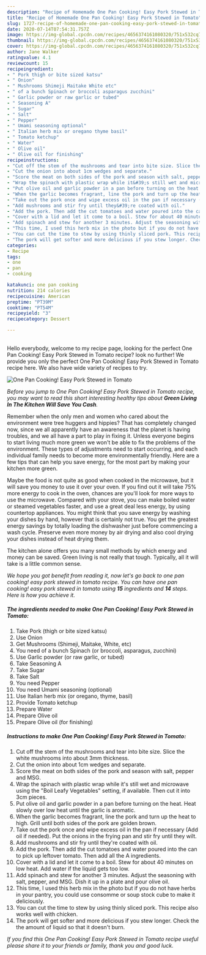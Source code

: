 ```yaml
---
description: "Recipe of Homemade One Pan Cooking! Easy Pork Stewed in Tomato"
title: "Recipe of Homemade One Pan Cooking! Easy Pork Stewed in Tomato"
slug: 1727-recipe-of-homemade-one-pan-cooking-easy-pork-stewed-in-tomato
date: 2020-07-14T07:54:31.757Z
image: https://img-global.cpcdn.com/recipes/4656374161080320/751x532cq70/one-pan-cooking-easy-pork-stewed-in-tomato-recipe-main-photo.jpg
thumbnail: https://img-global.cpcdn.com/recipes/4656374161080320/751x532cq70/one-pan-cooking-easy-pork-stewed-in-tomato-recipe-main-photo.jpg
cover: https://img-global.cpcdn.com/recipes/4656374161080320/751x532cq70/one-pan-cooking-easy-pork-stewed-in-tomato-recipe-main-photo.jpg
author: Jane Walker
ratingvalue: 4.1
reviewcount: 15
recipeingredient:
- " Pork thigh or bite sized katsu"
- " Onion"
- " Mushrooms Shimeji Maitake White etc"
- " of a bunch Spinach or broccoli asparagus zucchini"
- " Garlic powder or raw garlic or tubed"
- " Seasoning A"
- " Sugar"
- " Salt"
- " Pepper"
- " Umami seasoning optional"
- " Italian herb mix or oregano thyme basil"
- " Tomato ketchup"
- " Water"
- " Olive oil"
- " Olive oil for finishing"
recipeinstructions:
- "Cut off the stem of the mushrooms and tear into bite size. Slice the white mushrooms into about 3mm thickness."
- "Cut the onion into about 1cm wedges and separate."
- "Score the meat on both sides of the pork and season with salt, pepper and MSG."
- "Wrap the spinach with plastic wrap while it&#39;s still wet and microwave using the &#34;Boil Leafy Vegetables&#34; setting, if available. Then cut it into 3cm pieces."
- "Put olive oil and garlic powder in a pan before turning on the heat. Heat slowly over low heat until the garlic is aromatic."
- "When the garlic becomes fragrant, line the pork and turn up the heat to high. Grill until both sides of the pork are golden brown."
- "Take out the pork once and wipe excess oil in the pan if necessary (Add oil if needed). Put the onions in the frying pan and stir fry until they wilt."
- "Add mushrooms and stir fry until they&#39;re coated with oil."
- "Add the pork. Then add the cut tomatoes and water poured into the can to pick up leftover tomato. Then add all the A ingredients."
- "Cover with a lid and let it come to a boil. Stew for about 40 minutes on low heat. Add water if the liquid gets too low."
- "Add spinach and stew for another 3 minutes. Adjust the seasoning with salt, pepper, and MSG. Dish it up in a plate and pour olive oil."
- "This time, I used this herb mix in the photo but if you do not have herbs in your pantry, you could use consomme or soup stock cube to make it deliciously."
- "You can cut the time to stew by using thinly sliced pork. This recipe also works well with chicken."
- "The pork will get softer and more delicious if you stew longer. Check the the amount of liquid so that it doesn&#39;t burn."
categories:
- Recipe
tags:
- one
- pan
- cooking

katakunci: one pan cooking 
nutrition: 214 calories
recipecuisine: American
preptime: "PT39M"
cooktime: "PT54M"
recipeyield: "3"
recipecategory: Dessert

---
```

<br>
Hello everybody, welcome to my recipe page, looking for the perfect One Pan Cooking! Easy Pork Stewed in Tomato recipe? look no further! We provide you only the perfect One Pan Cooking! Easy Pork Stewed in Tomato recipe here. We also have wide variety of recipes to try.
<br>


![One Pan Cooking! Easy Pork Stewed in Tomato](https://img-global.cpcdn.com/recipes/4656374161080320/751x532cq70/one-pan-cooking-easy-pork-stewed-in-tomato-recipe-main-photo.jpg)

<i>Before you jump to One Pan Cooking! Easy Pork Stewed in Tomato recipe, you may want to read this short interesting healthy tips about 
<strong>Green Living In The Kitchen Will Save You Cash</strong>.</i>
</br>

Remember when the only men and women who cared about the environment were tree huggers and hippies? That has completely changed now, since we all apparently have an awareness that the planet is having troubles, and we all have a part to play in fixing it. Unless everyone begins to start living much more green we won't be able to fix the problems of the environment. These types of adjustments need to start occurring, and each individual family needs to become more environmentally friendly. Here are a few tips that can help you save energy, for the most part by making your kitchen more green.

Maybe the food is not quite as good when cooked in the microwave, but it will save you money to use it over your oven. If you find out it will take 75% more energy to cook in the oven, chances are you'll look for more ways to use the microwave. Compared with your stove, you can make boiled water or steamed vegetables faster, and use a great deal less energy, by using countertop appliances. You might think that you save energy by washing your dishes by hand, however that is certainly not true. You get the greatest energy savings by totally loading the dishwasher just before commencing a wash cycle. Preserve even more money by air drying and also cool drying your dishes instead of heat drying them.

The kitchen alone offers you many small methods by which energy and money can be saved. Green living is not really that tough. Typically, all it will take is a little common sense.


<i>We hope you got benefit from reading it, now let's go back to one pan cooking! easy pork stewed in tomato recipe. You can have one pan cooking! easy pork stewed in tomato using <strong>15</strong> ingredients and <strong>14</strong> steps. Here is how you achieve it.
</i>

##### The ingredients needed to make One Pan Cooking! Easy Pork Stewed in Tomato:

1. Take  Pork (thigh or bite sized katsu)
1. Use  Onion
1. Get  Mushrooms (Shimeji, Maitake, White, etc)
1. You need  of a bunch Spinach (or broccoli, asparagus, zucchini)
1. Use  Garlic powder (or raw garlic, or tubed)
1. Take  Seasoning A
1. Take  Sugar
1. Take  Salt
1. You need  Pepper
1. You need  Umami seasoning (optional)
1. Use  Italian herb mix (or oregano, thyme, basil)
1. Provide  Tomato ketchup
1. Prepare  Water
1. Prepare  Olive oil
1. Prepare  Olive oil (for finishing)


##### Instructions to make One Pan Cooking! Easy Pork Stewed in Tomato:

1. Cut off the stem of the mushrooms and tear into bite size. Slice the white mushrooms into about 3mm thickness.
1. Cut the onion into about 1cm wedges and separate.
1. Score the meat on both sides of the pork and season with salt, pepper and MSG.
1. Wrap the spinach with plastic wrap while it&#39;s still wet and microwave using the &#34;Boil Leafy Vegetables&#34; setting, if available. Then cut it into 3cm pieces.
1. Put olive oil and garlic powder in a pan before turning on the heat. Heat slowly over low heat until the garlic is aromatic.
1. When the garlic becomes fragrant, line the pork and turn up the heat to high. Grill until both sides of the pork are golden brown.
1. Take out the pork once and wipe excess oil in the pan if necessary (Add oil if needed). Put the onions in the frying pan and stir fry until they wilt.
1. Add mushrooms and stir fry until they&#39;re coated with oil.
1. Add the pork. Then add the cut tomatoes and water poured into the can to pick up leftover tomato. Then add all the A ingredients.
1. Cover with a lid and let it come to a boil. Stew for about 40 minutes on low heat. Add water if the liquid gets too low.
1. Add spinach and stew for another 3 minutes. Adjust the seasoning with salt, pepper, and MSG. Dish it up in a plate and pour olive oil.
1. This time, I used this herb mix in the photo but if you do not have herbs in your pantry, you could use consomme or soup stock cube to make it deliciously.
1. You can cut the time to stew by using thinly sliced pork. This recipe also works well with chicken.
1. The pork will get softer and more delicious if you stew longer. Check the the amount of liquid so that it doesn&#39;t burn.


<i>If you find this One Pan Cooking! Easy Pork Stewed in Tomato recipe useful please share it to your friends or family, thank you and good luck.</i>
